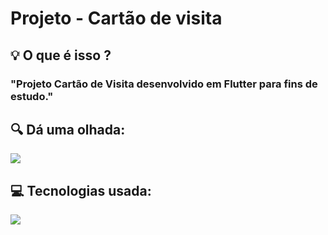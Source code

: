 # Projeto - Cartão de visita
<h2> 💡 O que é isso ?</h2>
  <h3>"Projeto Cartão de Visita desenvolvido em Flutter para fins de estudo."</h3>
<div>
  <h2> 🔍 Dá uma olhada:</h2>
  <img src="https://cdn.discordapp.com/attachments/897262817776902168/917140589206700112/Screenshot_1.png" />
</div>

<div>
  <h2> 💻 Tecnologias usada:</h2>
  <img src="https://img.shields.io/badge/Flutter-02569B?style=for-the-badge&logo=flutter&logoColor=white" />
</div>

